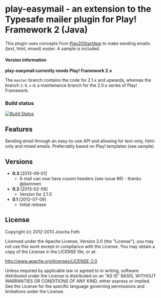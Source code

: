 # play-easymail - an extension to the Typesafe mailer plugin for Play! Framework 2 (Java)

This plugin uses concepts from [Play20StartApp][] to make sending emails (text, html, mixed) easier. A sample is included.

#### Version information
**play-easymail currently needs Play! Framework 2.x**

The `master` branch contains the code for 2.1.x and upwards, whereas the branch `2.0.x` is a maintenance branch for the 2.0.x series of Play! Framework.

### Build status
[![Build Status](https://travis-ci.org/joscha/play-easymail.png?branch=2_2)](https://travis-ci.org/joscha/play-easymail)

## Features
Sending email through an easy-to-use API and allowing for text-only, html-only and mixed emails. Preferrably based on Play! templates (see sample).

## Versions
* **0.3** [2013-09-01]
  * A mail can now have cusom headers (see issue #6) - thanks @jtammen 
* **0.2** [2013-02-06]
  * Version for 2.1.0
* **0.1** [2012-07-09]
  * Initial release

## License

Copyright (c) 2012-2013 Joscha Feth

Licensed under the Apache License, Version 2.0 (the "License"); you may not use this work except in compliance with the License. You may obtain a copy of the License in the LICENSE file, or at:

http://www.apache.org/licenses/LICENSE-2.0

Unless required by applicable law or agreed to in writing, software distributed under the License is distributed on an "AS IS" BASIS, WITHOUT WARRANTIES OR CONDITIONS OF ANY KIND, either express or implied. See the License for the specific language governing permissions and limitations under the License.


[Play20StartApp]: https://github.com/yesnault/Play20StartApp
